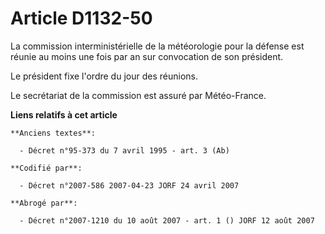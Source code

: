 # Article D1132-50

La commission interministérielle de la météorologie pour la défense est réunie au moins une fois par an sur convocation de
son président.

Le président fixe l'ordre du jour des réunions.

Le secrétariat de la commission est assuré par Météo-France.

**Liens relatifs à cet article**

	**Anciens textes**:

	  - Décret n°95-373 du 7 avril 1995 - art. 3 (Ab)

	**Codifié par**:

	  - Décret n°2007-586 2007-04-23 JORF 24 avril 2007

	**Abrogé par**:

	  - Décret n°2007-1210 du 10 août 2007 - art. 1 () JORF 12 août 2007
